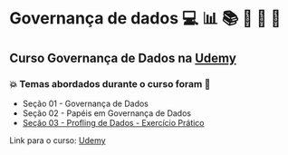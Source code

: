 # Governança de dados 💻 :bar_chart: :books: :game_die: :snake: 🤖
## Curso Governança de Dados na [Udemy](https://www.udemy.com/course/governanca-de-dados/)
### :boom: Temas abordados durante o curso foram :rocket:
- Seção 01 - Governança de Dados
- Seção 02 - Papéis em Governança de Dados
- [Seção 03 - Profling de Dados - Exercício Prático](https://github.com/romulovieira777/governanca_de_dados/tree/main/Se%C3%A7%C3%A3o_03_%20Profling_de_Dados_Exerc%C3%ADcio_Pr%C3%A1tico)


Link para o curso: [Udemy](https://www.udemy.com/course/governanca-de-dados/)